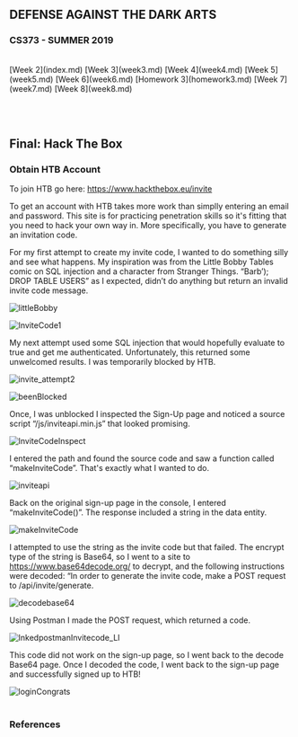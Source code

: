 
## DEFENSE AGAINST THE DARK ARTS
### CS373 - SUMMER 2019
<br>
[Week 2](index.md)  [Week 3](week3.md)  [Week 4](week4.md)  [Week 5](week5.md)  [Week 6](week6.md)  [Homework 3](homework3.md)
[Week 7](week7.md)  [Week 8](week8.md)

<br><br>
## Final: Hack The Box

### Obtain HTB Account

To join HTB go here:  https://www.hackthebox.eu/invite

To get an account with HTB takes more work than simplly entering an email and password. This site is for practicing penetration skills so it's fitting that you need to hack your own way in. More specifically, you have to generate an invitation code.

For my first attempt to create my invite code, I wanted to do something silly and see what happens. My inspiration was from the Little Bobby Tables comic on SQL injection and a character from Stranger Things. “Barb’); DROP TABLE USERS” as I expected, didn’t do anything but return an invalid invite code message.

![littleBobby](littleBobby.JPG)
<br>

![InviteCode1](InviteCode1.JPG)
<br>


My next attempt used some SQL injection that would hopefully evaluate to true and get me authenticated. Unfortunately, this returned some unwelcomed results. I was temporarily blocked by HTB.

![invite_attempt2](invite_attempt2.JPG)
<br>

![beenBlocked](beenBlocked.JPG)
<br>


Once, I was unblocked I inspected the Sign-Up page and noticed a source script “/js/inviteapi.min.js” that looked promising. 

![InviteCodeInspect](InviteCodeInspect.JPG)
<br>


I entered the path and found the source code and saw a function called “makeInviteCode”. That's exactly what I wanted to do.

![inviteapi](inviteapi.JPG)
<br>

Back on the original sign-up page in the console, I entered “makeInviteCode()”. The response included a string in the data entity. 

![makeInviteCode](makeInviteCode.JPG)
<br>


I attempted to use the string as the invite code but that failed. The encrypt type of the string is Base64, so I went to a site to https://www.base64decode.org/ to decrypt, and the following instructions were decoded: “In order to generate the invite code, make a POST request to /api/invite/generate.

![decodebase64](decodebase64.JPG)
<br>


Using Postman I made the POST request, which returned a code. 

![InkedpostmanInvitecode_LI](InkedpostmanInvitecode_LI.JPG)
<br>


This code did not work on the sign-up page, so I went back to the decode Base64 page. Once I decoded the code, I went back to the sign-up page and successfully signed up to HTB!


![loginCongrats](loginCongrats.JPG)
<br><br>


### References



